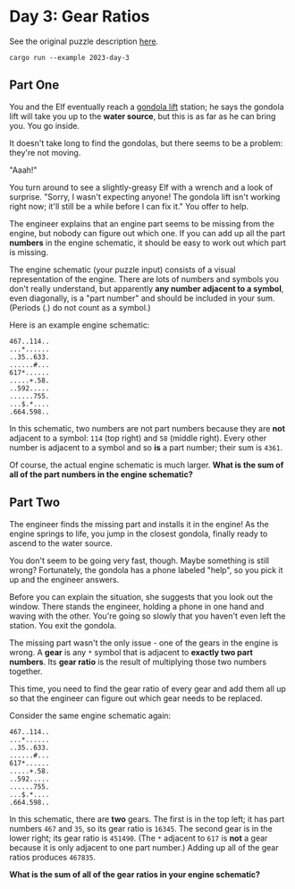 # Day 3: Gear Ratios

See the original puzzle description [here].

```shell
cargo run --example 2023-day-3
```

## Part One

You and the Elf eventually reach a [gondola lift] station; he says the gondola lift will take you up to the **water
source**, but this is as far as he can bring you. You go inside.

It doesn't take long to find the gondolas, but there seems to be a problem: they're not moving.

"Aaah!"

You turn around to see a slightly-greasy Elf with a wrench and a look of surprise. "Sorry, I wasn't expecting anyone!
The gondola lift isn't working right now; it'll still be a while before I can fix it." You offer to help.

The engineer explains that an engine part seems to be missing from the engine, but nobody can figure out which one.
If you can add up all the part **numbers** in the engine schematic, it should be easy to work out which part is missing.

The engine schematic (your puzzle input) consists of a visual representation of the engine. There are lots of numbers
and symbols you don't really understand, but apparently **any number adjacent to a symbol**, even diagonally, is a
"part number" and should be included in your sum. (Periods (.) do not count as a symbol.)

Here is an example engine schematic:

```
467..114..
...*......
..35..633.
......#...
617*......
.....+.58.
..592.....
......755.
...$.*....
.664.598..
```

In this schematic, two numbers are not part numbers because they are **not** adjacent to a symbol: `114` (top right) and `58`
(middle right). Every other number is adjacent to a symbol and so **is** a part number; their sum is `4361`.

Of course, the actual engine schematic is much larger. 
**What is the sum of all of the part numbers in the engine schematic?**

## Part Two

The engineer finds the missing part and installs it in the engine! As the engine springs to life, you jump in the
closest gondola, finally ready to ascend to the water source.

You don't seem to be going very fast, though. Maybe something is still wrong? Fortunately, the gondola has a phone
labeled "help", so you pick it up and the engineer answers.

Before you can explain the situation, she suggests that you look out the window. There stands the engineer, holding a
phone in one hand and waving with the other. You're going so slowly that you haven't even left the station.
You exit the gondola.

The missing part wasn't the only issue - one of the gears in the engine is wrong. A **gear** is any `*` symbol that is
adjacent to **exactly two part numbers**. Its **gear ratio** is the result of multiplying those two numbers together.

This time, you need to find the gear ratio of every gear and add them all up so that the engineer can figure out which
gear needs to be replaced.

Consider the same engine schematic again:

```
467..114..
...*......
..35..633.
......#...
617*......
.....+.58.
..592.....
......755.
...$.*....
.664.598..
```

In this schematic, there are **two** gears. The first is in the top left; it has part numbers `467` and `35`, so its
gear ratio is `16345`. The second gear is in the lower right; its gear ratio is `451490`. (The `*` adjacent to `617`
is **not** a gear because it is only adjacent to one part number.) Adding up all of the gear ratios produces `467835`.

**What is the sum of all of the gear ratios in your engine schematic?**

[here]: https://adventofcode.com/2023/day/3
[gondola lift]: https://en.wikipedia.org/wiki/Gondola_lift
